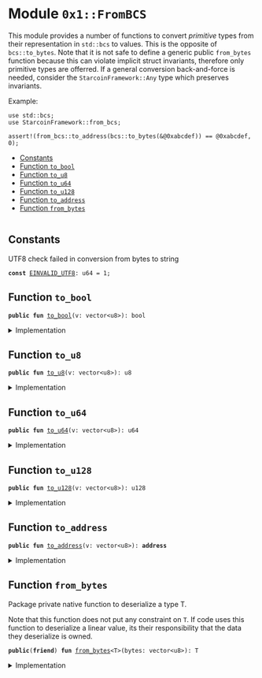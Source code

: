 
<a name="0x1_FromBCS"></a>

# Module `0x1::FromBCS`

This module provides a number of functions to convert _primitive_ types from their representation in <code>std::bcs</code>
to values. This is the opposite of <code>bcs::to_bytes</code>. Note that it is not safe to define a generic public <code>from_bytes</code>
function because this can violate implicit struct invariants, therefore only primitive types are offerred. If
a general conversion back-and-force is needed, consider the <code>StarcoinFramework::Any</code> type which preserves invariants.

Example:
```
use std::bcs;
use StarcoinFramework::from_bcs;

assert!(from_bcs::to_address(bcs::to_bytes(&@0xabcdef)) == @0xabcdef, 0);
```


-  [Constants](#@Constants_0)
-  [Function `to_bool`](#0x1_FromBCS_to_bool)
-  [Function `to_u8`](#0x1_FromBCS_to_u8)
-  [Function `to_u64`](#0x1_FromBCS_to_u64)
-  [Function `to_u128`](#0x1_FromBCS_to_u128)
-  [Function `to_address`](#0x1_FromBCS_to_address)
-  [Function `from_bytes`](#0x1_FromBCS_from_bytes)


<pre><code></code></pre>



<a name="@Constants_0"></a>

## Constants


<a name="0x1_FromBCS_EINVALID_UTF8"></a>

UTF8 check failed in conversion from bytes to string


<pre><code><b>const</b> <a href="FromBCS.md#0x1_FromBCS_EINVALID_UTF8">EINVALID_UTF8</a>: u64 = 1;
</code></pre>



<a name="0x1_FromBCS_to_bool"></a>

## Function `to_bool`



<pre><code><b>public</b> <b>fun</b> <a href="FromBCS.md#0x1_FromBCS_to_bool">to_bool</a>(v: vector&lt;u8&gt;): bool
</code></pre>



<details>
<summary>Implementation</summary>


<pre><code><b>public</b> <b>fun</b> <a href="FromBCS.md#0x1_FromBCS_to_bool">to_bool</a>(v: vector&lt;u8&gt;): bool {
    <a href="FromBCS.md#0x1_FromBCS_from_bytes">from_bytes</a>&lt;bool&gt;(v)
}
</code></pre>



</details>

<a name="0x1_FromBCS_to_u8"></a>

## Function `to_u8`



<pre><code><b>public</b> <b>fun</b> <a href="FromBCS.md#0x1_FromBCS_to_u8">to_u8</a>(v: vector&lt;u8&gt;): u8
</code></pre>



<details>
<summary>Implementation</summary>


<pre><code><b>public</b> <b>fun</b> <a href="FromBCS.md#0x1_FromBCS_to_u8">to_u8</a>(v: vector&lt;u8&gt;): u8 {
    <a href="FromBCS.md#0x1_FromBCS_from_bytes">from_bytes</a>&lt;u8&gt;(v)
}
</code></pre>



</details>

<a name="0x1_FromBCS_to_u64"></a>

## Function `to_u64`



<pre><code><b>public</b> <b>fun</b> <a href="FromBCS.md#0x1_FromBCS_to_u64">to_u64</a>(v: vector&lt;u8&gt;): u64
</code></pre>



<details>
<summary>Implementation</summary>


<pre><code><b>public</b> <b>fun</b> <a href="FromBCS.md#0x1_FromBCS_to_u64">to_u64</a>(v: vector&lt;u8&gt;): u64 {
    <a href="FromBCS.md#0x1_FromBCS_from_bytes">from_bytes</a>&lt;u64&gt;(v)
}
</code></pre>



</details>

<a name="0x1_FromBCS_to_u128"></a>

## Function `to_u128`



<pre><code><b>public</b> <b>fun</b> <a href="FromBCS.md#0x1_FromBCS_to_u128">to_u128</a>(v: vector&lt;u8&gt;): u128
</code></pre>



<details>
<summary>Implementation</summary>


<pre><code><b>public</b> <b>fun</b> <a href="FromBCS.md#0x1_FromBCS_to_u128">to_u128</a>(v: vector&lt;u8&gt;): u128 {
    <a href="FromBCS.md#0x1_FromBCS_from_bytes">from_bytes</a>&lt;u128&gt;(v)
}
</code></pre>



</details>

<a name="0x1_FromBCS_to_address"></a>

## Function `to_address`



<pre><code><b>public</b> <b>fun</b> <a href="FromBCS.md#0x1_FromBCS_to_address">to_address</a>(v: vector&lt;u8&gt;): <b>address</b>
</code></pre>



<details>
<summary>Implementation</summary>


<pre><code><b>public</b> <b>fun</b> <a href="FromBCS.md#0x1_FromBCS_to_address">to_address</a>(v: vector&lt;u8&gt;): <b>address</b> {
    <a href="FromBCS.md#0x1_FromBCS_from_bytes">from_bytes</a>&lt;<b>address</b>&gt;(v)
}
</code></pre>



</details>

<a name="0x1_FromBCS_from_bytes"></a>

## Function `from_bytes`

Package private native function to deserialize a type T.

Note that this function does not put any constraint on <code>T</code>. If code uses this function to
deserialize a linear value, its their responsibility that the data they deserialize is
owned.


<pre><code><b>public</b>(<b>friend</b>) <b>fun</b> <a href="FromBCS.md#0x1_FromBCS_from_bytes">from_bytes</a>&lt;T&gt;(bytes: vector&lt;u8&gt;): T
</code></pre>



<details>
<summary>Implementation</summary>


<pre><code><b>public</b>(<b>friend</b>) <b>native</b> <b>fun</b> <a href="FromBCS.md#0x1_FromBCS_from_bytes">from_bytes</a>&lt;T&gt;(bytes: vector&lt;u8&gt;): T;
</code></pre>



</details>
